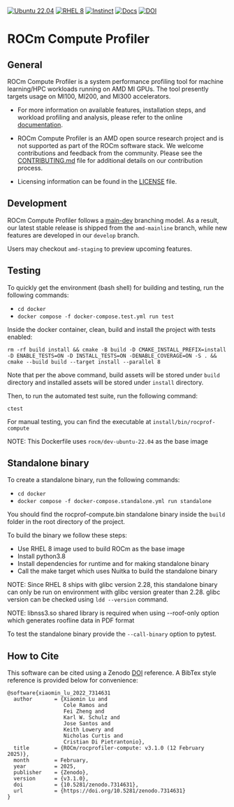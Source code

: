 [![Ubuntu 22.04](https://github.com/ROCm/rocprofiler-compute/actions/workflows/ubuntu-jammy.yml/badge.svg)](https://github.com/ROCm/rocprofiler-compute/actions/workflows/ubuntu-jammy.yml)
[![RHEL 8](https://github.com/ROCm/rocprofiler-compute/actions/workflows/rhel-8.yml/badge.svg)](https://github.com/ROCm/rocprofiler-compute/actions/workflows/rhel-8.yml)
[![Instinct](https://github.com/ROCm/rocprofiler-compute/actions/workflows/mi-rhel9.yml/badge.svg)](https://github.com/ROCm/rocprofiler-compute/actions/workflows/mi-rhel9.yml)
[![Docs](https://github.com/ROCm/rocprofiler-compute/actions/workflows/docs.yml/badge.svg)](https://rocm.github.io/rocprofiler-compute/)
[![DOI](https://zenodo.org/badge/561919887.svg)](https://zenodo.org/badge/latestdoi/561919887)

# ROCm Compute Profiler

## General

ROCm Compute Profiler is a system performance profiling tool for machine
learning/HPC workloads running on AMD MI GPUs. The tool presently
targets usage on MI100, MI200, and MI300 accelerators.

* For more information on available features, installation steps, and
workload profiling and analysis, please refer to the online
[documentation](https://rocm.docs.amd.com/projects/rocprofiler-compute/en/latest/).

* ROCm Compute Profiler is an AMD open source research project and is not supported
as part of the ROCm software stack. We welcome contributions and
feedback from the community. Please see the
[CONTRIBUTING.md](CONTRIBUTING.md) file for additional details on our
contribution process.

* Licensing information can be found in the [LICENSE](LICENSE) file.

## Development

ROCm Compute Profiler follows a
[main-dev](https://nvie.com/posts/a-successful-git-branching-model/)
branching model. As a result, our latest stable release is shipped
from the `amd-mainline` branch, while new features are developed in our
`develop` branch.

Users may checkout `amd-staging` to preview upcoming features.

## Testing

To quickly get the environment (bash shell) for building and testing, run the following commands:
* `cd docker`
* `docker compose -f docker-compose.test.yml run test`

Inside the docker container, clean, build and install the project with tests enabled:
```
rm -rf build install && cmake -B build -D CMAKE_INSTALL_PREFIX=install -D ENABLE_TESTS=ON -D INSTALL_TESTS=ON -DENABLE_COVERAGE=ON -S . && cmake --build build --target install --parallel 8
```

Note that per the above command, build assets will be stored under `build` directory and installed assets will be stored under `install` directory.

Then, to run the automated test suite, run the following command:
```
ctest
```

For manual testing, you can find the executable at `install/bin/rocprof-compute`

NOTE: This Dockerfile uses `rocm/dev-ubuntu-22.04` as the base image

## Standalone binary

To create a standalone binary, run the following commands:
* `cd docker`
* `docker compose -f docker-compose.standalone.yml run standalone`

You should find the rocprof-compute.bin standalone binary inside the `build` folder in the root directory of the project.

To build the binary we follow these steps:
* Use RHEL 8 image used to build ROCm as the base image
* Install python3.8
* Install dependencies for runtime and for making standalone binary
* Call the make target which uses Nuitka to build the standalone binary

NOTE: Since RHEL 8 ships with glibc version 2.28, this standalone binary can only be run on environment with glibc version greater than 2.28.
glibc version can be checked using `ldd --version` command.

NOTE: libnss3.so shared library is required when using --roof-only option which generates roofline data in PDF format 

To test the standalone binary provide the `--call-binary` option to pytest.

## How to Cite

This software can be cited using a Zenodo
[DOI](https://doi.org/10.5281/zenodo.7314631) reference. A BibTex
style reference is provided below for convenience:

```
@software{xiaomin_lu_2022_7314631
  author       = {Xiaomin Lu and
                  Cole Ramos and
                  Fei Zheng and
                  Karl W. Schulz and
                  Jose Santos and
                  Keith Lowery and
                  Nicholas Curtis and
                  Cristian Di Pietrantonio},
  title        = {ROCm/rocprofiler-compute: v3.1.0 (12 February 2025)},
  month        = February,
  year         = 2025,
  publisher    = {Zenodo},
  version      = {v3.1.0},
  doi          = {10.5281/zenodo.7314631},
  url          = {https://doi.org/10.5281/zenodo.7314631}
}
```
